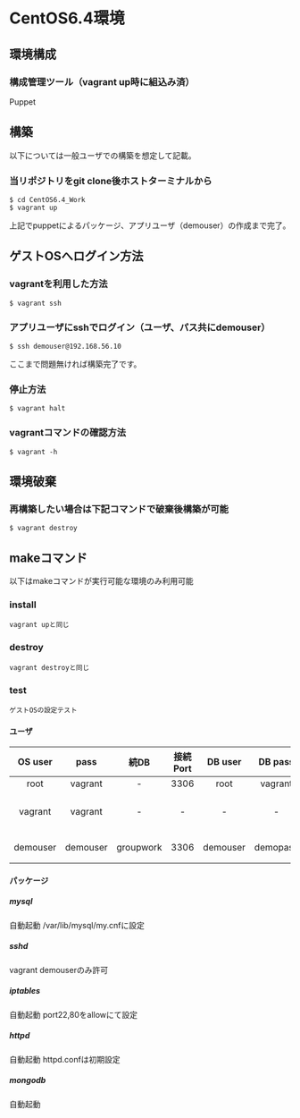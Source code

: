 CentOS6.4環境
===================================

## 環境構成

### 構成管理ツール（vagrant up時に組込み済）
Puppet

## 構築
以下については一般ユーザでの構築を想定して記載。
### 当リポジトリをgit clone後ホストターミナルから
    $ cd CentOS6.4_Work   
    $ vagrant up  
上記でpuppetによるパッケージ、アプリユーザ（demouser）の作成まで完了。
## ゲストOSへログイン方法
### vagrantを利用した方法
    $ vagrant ssh
### アプリユーザにsshでログイン（ユーザ、パス共にdemouser）
    $ ssh demouser@192.168.56.10
ここまで問題無ければ構築完了です。
### 停止方法
    $ vagrant halt
### vagrantコマンドの確認方法
    $ vagrant -h

## 環境破棄
### 再構築したい場合は下記コマンドで破棄後構築が可能
    $ vagrant destroy  
## makeコマンド
以下はmakeコマンドが実行可能な環境のみ利用可能
### install
    vagrant upと同じ
### destroy
    vagrant destroyと同じ
### test
    ゲストOSの設定テスト
#### ユーザ

| OS user | pass | 続DB | 接続Port |  DB user |  DB pass | 用途 |
|:-----------:|:------------:|:------------:|:------------:|:------------:|:------------:|:------------:|
| root | vagrant | - | 3306 |  root | vagrant | root |
| vagrant | vagrant | - | - | - | - | vagrant用ユーザ |
| demouser | demouser | groupwork | 3306 | demouser | demopass | 開発ユーザ |

#### パッケージ   
##### mysql
自動起動
/var/lib/mysql/my.cnfに設定  
##### sshd
vagrant demouserのみ許可
##### iptables
自動起動
port22,80をallowにて設定
##### httpd
自動起動
httpd.confは初期設定
##### mongodb
自動起動

